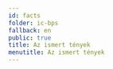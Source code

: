 ```yaml
---
id: facts
folder: ic-bps
fallback: en
public: true
title: Az ismert tények
menutitle: Az ismert tények
---
```

